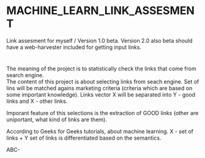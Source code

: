 # MACHINE_LEARN_LINK_ASSESMENT
Link assesment for myself / Version 1.0 beta.
Version 2.0 also beta should have a web-harvester included for getting input links.
#
The meaning of the project is to statistically check the links that come from search engine.
<br/>
The content of this project is about selecting links from seach engine.
Set of lins will be matched agains marketing criteria (criteria which are based on some important knowledge).
Links vector X will be separated into Y - good links and X - other links.
<br/>

Imporant feature of this selections is the extraction of GOOD links (other are uniportant, what kind of links are them).

According to Geeks for Geeks tutorials, about machine learning.
X - set of links + Y set of links is differentiated based on the semantics.


ABC-
